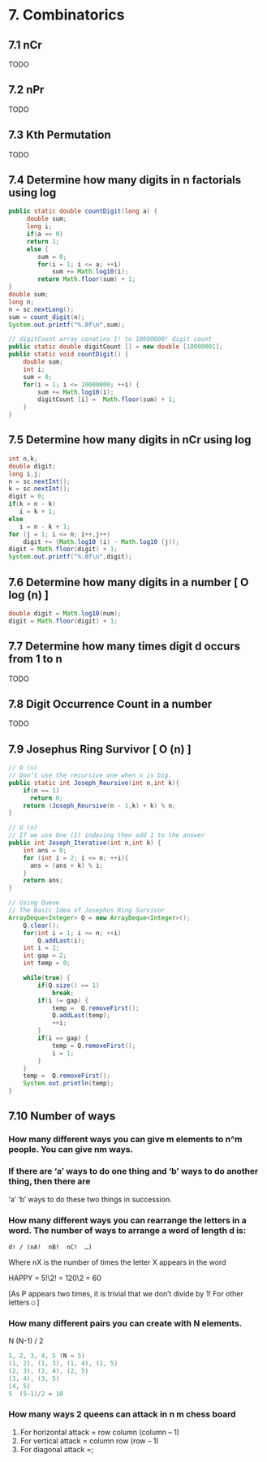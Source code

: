 # 7. Combinatorics


## 7.1 nCr

TODO

## 7.2 nPr

TODO

## 7.3 Kth Permutation

TODO

## 7.4 Determine how many digits in n factorials using log

```java
public static double countDigit(long a) {
     double sum;
     long i;
     if(a == 0) 
	 return 1;
     else {
        sum = 0;
        for(i = 1; i <= a; ++i)
            sum += Math.log10(i); 
        return Math.floor(sum) + 1;
}
double sum;
long n;
n = sc.nextLong();
sum = count_digit(n);
System.out.printf("%.0f\n",sum);
```

```java
// digitCount array conatins 1! to 10000000! digit count
public static double digitCount [] = new double [10000001];
public static void countDigit() {  
    double sum;
    int i;
    sum = 0;
    for(i = 1; i <= 10000000; ++i) {
        sum += Math.log10(i); 
        digitCount [i] =  Math.floor(sum) + 1;
    }
}
```

## 7.5 Determine how many digits in nCr using log

```java
int n,k;
double digit;
long i,j;
n = sc.nextInt();
k = sc.nextInt();
digit = 0;         
if(k > n - k)
   i = k + 1;
else
   i = n - k + 1;         
for (j = 1; i <= n; i++,j++)
    digit += (Math.log10 (i) - Math.log10 (j));
digit = Math.floor(digit) + 1;
System.out.printf("%.0f\n",digit);
```

## 7.6 Determine how many digits in a number [ O log (n) ]

```java
double digit = Math.log10(num);
digit = Math.floor(digit) + 1;
```

## 7.7 Determine how many times digit d occurs from 1 to n

TODO

## 7.8 Digit Occurrence Count in a number

TODO

## 7.9 Josephus Ring Survivor [ O (n) ]

```java
// O (n)  
// Don’t use the recursive one when n is big.
public static int Joseph_Reursive(int n,int k){
    if(n == 1)
      return 0;
    return (Joseph_Reursive(n - 1,k) + k) % n; 
}
```

```java
// O (n)
// If we use One (1) indexing then add 1 to the answer
public int Joseph_Iterative(int n,int k) {
    int ans = 0;
    for (int i = 2; i <= n; ++i){
      ans = (ans + k) % i;
    }
    return ans;
}
```

```java
// Using Queue
// The Basic Idea of Josephus Ring Survivor
ArrayDeque<Integer> Q = new ArrayDeque<Integer>();
    Q.clear();
    for(int i = 1; i <= n; ++i)
        Q.addLast(i);
    int i = 1;
    int gap = 2;
    int temp = 0;

    while(true) {
        if(Q.size() == 1)
            break;
        if(i != gap) {
            temp =  Q.removeFirst();
            Q.addLast(temp); 
            ++i;
        }
        if(i == gap) {
            temp = Q.removeFirst(); 
            i = 1;
        }
    }
    temp =  Q.removeFirst();
    System.out.println(temp);
}
```

## 7.10 Number of ways 

### How many different ways you can give m elements to n^m people. You can give nm ways.

### If there are ‘a’ ways to do one thing and ‘b’ ways to do another thing, then there are 
‘a’  ‘b’ ways to do these two things in succession.

### How many different ways you can rearrange the letters in a word. The number of ways to arrange a word of length d is: 

```
d! / (nA!  nB!  nC!  …) 
```

Where nX is the number of times the letter X appears in the word

HAPPY = 5!\2!  = 120\2 = 60

[As P appears two times, it is trivial that we don’t divide by 1! For other letters☺]

### How many different pairs you can create with N elements.

N  (N-1) / 2

```java
1, 2, 3, 4, 5 (N = 5)
(1, 2), (1, 3), (1, 4), (1, 5)
(2, 3), (2, 4), (2, 5)
(3, 4), (3, 5)
(4, 5)
5  (5-1)/2 = 10
```

### How many ways 2 queens can attack in n  m chess board

1. For horizontal attack = row  column  (column – 1)
2. For vertical attack = column  row  (row – 1)
3. For diagonal attack =;
